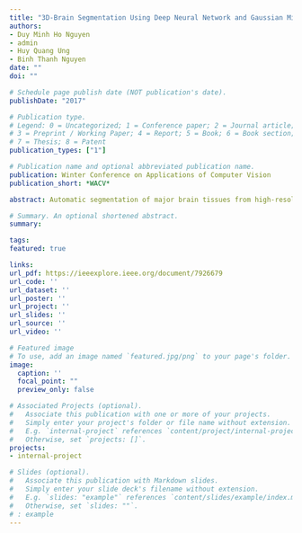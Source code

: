 ```yaml
---
title: "3D-Brain Segmentation Using Deep Neural Network and Gaussian Mixture Model"
authors:
- Duy Minh Ho Nguyen
- admin
- Huy Quang Ung
- Binh Thanh Nguyen
date: ""
doi: ""

# Schedule page publish date (NOT publication's date).
publishDate: "2017"

# Publication type.
# Legend: 0 = Uncategorized; 1 = Conference paper; 2 = Journal article;
# 3 = Preprint / Working Paper; 4 = Report; 5 = Book; 6 = Book section;
# 7 = Thesis; 8 = Patent
publication_types: ["1"]

# Publication name and optional abbreviated publication name.
publication: Winter Conference on Applications of Computer Vision 
publication_short: *WACV*

abstract: Automatic segmentation of major brain tissues from high-resolution magnetic resonance images (MRIs) plays an important role in clinical diagnostics and neuroscience research. In this paper, we present a novel approach to extract brain tissues including gray matter, white matter and cerebrospinal fluid by using Gaussian mixture models (GMMs), Convolution neural networks (CNNs) and Deep neural networks (DNNs). GMMs are applied to classify voxels which have distinct intensity information and are easy to recognize while DNNs and CNNs are treating voxels which are similar in appearance and usually recognized insufficiently by traditional approaches. The empirical results on IBSR 18 dataset show that the proposed method outperforms 13 state-of-the-art algorithms, surpassing all other methods by a significant margin.

# Summary. An optional shortened abstract.
summary:

tags:
featured: true

links:
url_pdf: https://ieeexplore.ieee.org/document/7926679
url_code: ''
url_dataset: ''
url_poster: ''
url_project: ''
url_slides: ''
url_source: ''
url_video: ''

# Featured image
# To use, add an image named `featured.jpg/png` to your page's folder. 
image:
  caption: ''
  focal_point: ""
  preview_only: false

# Associated Projects (optional).
#   Associate this publication with one or more of your projects.
#   Simply enter your project's folder or file name without extension.
#   E.g. `internal-project` references `content/project/internal-project/index.md`.
#   Otherwise, set `projects: []`.
projects:
- internal-project

# Slides (optional).
#   Associate this publication with Markdown slides.
#   Simply enter your slide deck's filename without extension.
#   E.g. `slides: "example"` references `content/slides/example/index.md`.
#   Otherwise, set `slides: ""`.
# : example
---
```

